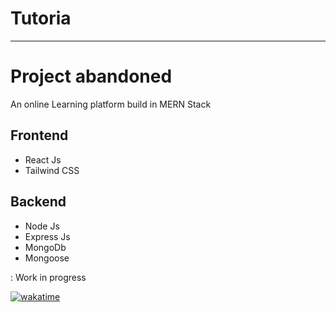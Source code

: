# Tutoria
<hr/>
<h1>Project abandoned </h1>


An online Learning platform build in MERN Stack

## Frontend 
<ul> 
 <li> React Js </li>
 <li> Tailwind CSS </li>
</ul>

## Backend 

<ul>
<li> Node Js  </ li>
<li> Express Js </ li>
<li> MongoDb </ li>
<li> Mongoose </ li>
</ul>



: Work in progress 

<a href="https://wakatime.com/badge/github/hebypaul/tutoria"><img src="https://wakatime.com/badge/github/hebypaul/tutoria.svg" alt="wakatime"></a>
